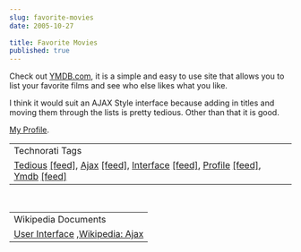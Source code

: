 ```yaml
---
slug: favorite-movies
date: 2005-10-27
 
title: Favorite Movies
published: true
---
```

Check out <a href="http://www.YMDB.com">YMDB.com</a>, it is a simple and easy to use site that allows you to list your favorite films and see who else likes what you like.<p />I think it would suit an AJAX Style interface because adding in titles and moving them through the lists is pretty tedious.  Other than that it is good.<p /><a href="http://www.ymdb.com/kinlan/l29716_ukuk.html">My Profile</a>.<p /><table class="TechnoratiHead TagHeader">
<tr><td>Technorati Tags</td></tr>
<tr class="Technorati"><td>
<a href="https://paul.kinlan.me/tags/Tedious" class="Tag" rel="tag">Tedious</a> <a href="http://feeds.technorati.com/feed/posts/tag/Tedious" class="Tag">[feed]</a>, <a href="https://paul.kinlan.me/tags/Ajax" class="Tag" rel="tag">Ajax</a> <a href="http://feeds.technorati.com/feed/posts/tag/Ajax" class="Tag">[feed]</a>, <a href="https://paul.kinlan.me/tags/Interface" class="Tag" rel="tag">Interface</a> <a href="http://feeds.technorati.com/feed/posts/tag/Interface" class="Tag">[feed]</a>, <a href="https://paul.kinlan.me/tags/Profile" class="Tag" rel="tag">Profile</a> <a href="http://feeds.technorati.com/feed/posts/tag/Profile" class="Tag">[feed]</a>, <a href="https://paul.kinlan.me/tags/Ymdb" class="Tag" rel="tag">Ymdb</a> <a href="http://feeds.technorati.com/feed/posts/tag/Ymdb" class="Tag">[feed]</a>
</td></tr>
</table><br /><table class="TechnoratiHead TagHeader">
<tr><td>Wikipedia Documents</td></tr>
<tr class="Technorati"><td>
<a href="http://en.wikipedia.org/wiki/User_interface">User Interface</a> ,<a href="http://en.wikipedia.org/wiki/AJAX">Wikipedia: Ajax</a>
</td></tr>
</table><div class="blogger-post-footer"><img class="posterous_download_image" src="https://blogger.googleusercontent.com/tracker/8109338-113041803688439431?l=www.kinlan.co.uk%2Findex.html" height="1" alt="" width="1" /></div>

